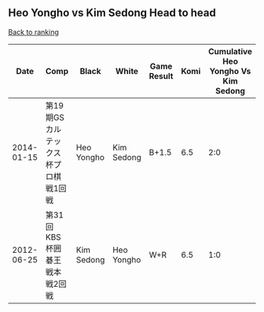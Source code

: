 ## Heo Yongho vs Kim Sedong Head to head

[Back to ranking](../../index.md)




| **Date** | **Comp** | **Black** | **White** | **Game Result** | **Komi** | **Cumulative Heo Yongho Vs Kim Sedong** | **Heo Yongho Streak** | **Kim Sedong Streak** | 
| --- | --- | --- | --- | --- | --- | --- | --- | --- |
| 2014-01-15 | 第19期GSカルテックス杯プロ棋戦1回戦 | Heo Yongho | Kim Sedong | B+1.5 | 6.5 | 2:0 | 2 | 0 | 
| 2012-06-25 | 第31回KBS杯囲碁王戦本戦2回戦 | Kim Sedong | Heo Yongho | W+R | 6.5 | 1:0 | 1 | 0 |




